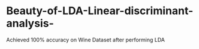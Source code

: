 # Beauty-of-LDA-Linear-discriminant-analysis-
Achieved 100% accuracy on Wine Dataset after performing LDA
